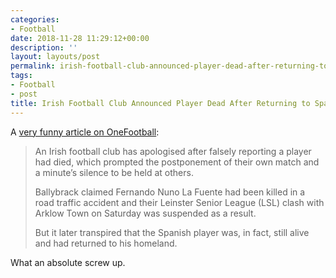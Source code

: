 ```yaml
---
categories:
- Football
date: 2018-11-28 11:29:12+00:00
description: ''
layout: layouts/post
permalink: irish-football-club-announced-player-dead-after-returning-to-spain/
tags:
- Football
- post
title: Irish Football Club Announced Player Dead After Returning to Spain
---
```


<p>A <a href="https://onefootball.com/en/news/irish-club-apologises-after-falsely-reporting-death-of-player-en-22881131?variable=20181128">very funny article on OneFootball</a>:</p>
<blockquote>
<p>An Irish football club has apologised after falsely reporting a player had died, which prompted the postponement of their own match and a minute&#8217;s silence to be held at others.</p>
<p>  Ballybrack claimed Fernando Nuno La Fuente had been killed in a road traffic accident and their Leinster Senior League (LSL) clash with Arklow Town on Saturday was suspended as a result.</p>
<p>  But it later transpired that the Spanish player was, in fact, still alive and had returned to his homeland.</p>
</blockquote>
<p>What an absolute screw up.</p>